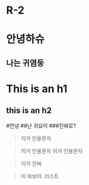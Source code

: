 # R-2
# 안녕하슈
## 나는 귀염둥
This is an h1
==============
this is an h2
--------------
#안녕
##난 귀요미
###진짜로?
>이거 인용문자

> 이거 인용문자 
 > 이거 인용문자

> 이거 진짜 

> 이 바보야
.리스트
